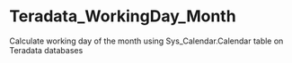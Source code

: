 # Teradata_WorkingDay_Month
Calculate working day of the month using Sys_Calendar.Calendar table on Teradata databases
